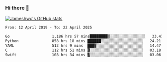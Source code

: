 ### Hi there 👋

[![Jameshwc's GitHub stats](https://github-readme-stats.vercel.app/api?username=jameshwc)](https://github.com/anuraghazra/github-readme-stats)

<!--START_SECTION:waka-->

```txt
From: 12 April 2019 - To: 22 April 2025

Go                   1,186 hrs 57 mins████████▒░░░░░░░░░░░░░░░░   33.47 %
Python               858 hrs 18 mins ██████░░░░░░░░░░░░░░░░░░░   24.21 %
YAML                 513 hrs 9 mins  ███▓░░░░░░░░░░░░░░░░░░░░░   14.47 %
C                    112 hrs 51 mins ▓░░░░░░░░░░░░░░░░░░░░░░░░   03.18 %
Swift                108 hrs 34 mins ▓░░░░░░░░░░░░░░░░░░░░░░░░   03.06 %
```

<!--END_SECTION:waka-->
